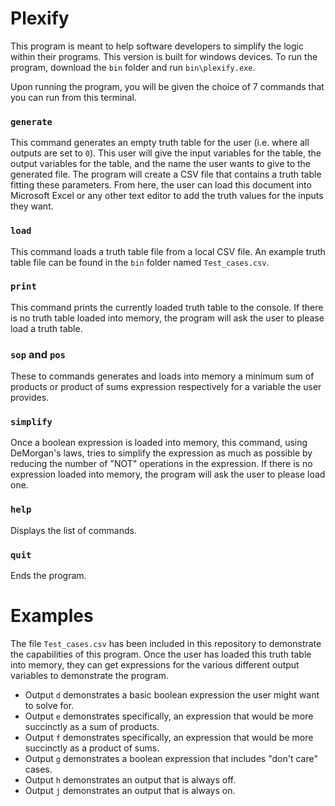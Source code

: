 # Plexify
This program is meant to help software developers to simplify the logic within their programs. This version is built for windows devices.
To run the program, download the `bin` folder and run `bin\plexify.exe`.

Upon running the program, you will be given the choice of 7 commands that you can run from this terminal.

### `generate`

This command generates an empty truth table for the user (i.e. where all outputs are set to `0`). This user will give the input variables
for the table, the output variables for the table, and the name the user wants to give to the generated file. The program will create a
CSV file that contains a truth table fitting these parameters. From here, the user can load this document into Microsoft Excel or any other
text editor to add the truth values for the inputs they want.

### `load`

This command loads a truth table file from a local CSV file. An example truth table file can be found in the `bin` folder named `Test_cases.csv`.

### `print`

This command prints the currently loaded truth table to the console. If there is no truth table loaded into memory, the program will ask the
user to please load a truth table.

### `sop` and `pos`

These to commands generates and loads into memory a minimum sum of products or product of sums expression respectively for a variable the user
provides.

### `simplify`

Once a boolean expression is loaded into memory, this command, using DeMorgan's laws, tries to simplify the expression as much as possible by
reducing the number of "NOT" operations in the expression. If there is no expression loaded into memory, the program will ask the user
to please load one.

### `help`

Displays the list of commands.

### `quit`

Ends the program.

# Examples

The file `Test_cases.csv` has been included in this repository to demonstrate the capabilities of this program. Once the user has loaded
this truth table into memory, they can get expressions for the various different output variables to demonstrate the program.

* Output `d` demonstrates a basic boolean expression the user might want to solve for.
* Output `e` demonstrates specifically, an expression that would be more succinctly as a sum of products.
* Output `f` demonstrates specifically, an expression that would be more succinctly as a product of sums.
* Output `g` demonstrates a boolean expression that includes "don't care" cases.
* Output `h` demonstrates an output that is always off.
* Output `j` demonstrates an output that is always on.
